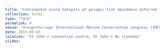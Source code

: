 ```yaml
---
title: "Continental-scale hotspots of pelagic fish abundance inferred from commercial catch records"
collection: talks
type: "Talk"
permalink: #
venue: "4<sup>th</sup> International Marine Conservation Congress (IMCC4)"
date: 2015-08-03
location: "St John's convention centre, St John's NL (Canada)"
slides:
---
```

